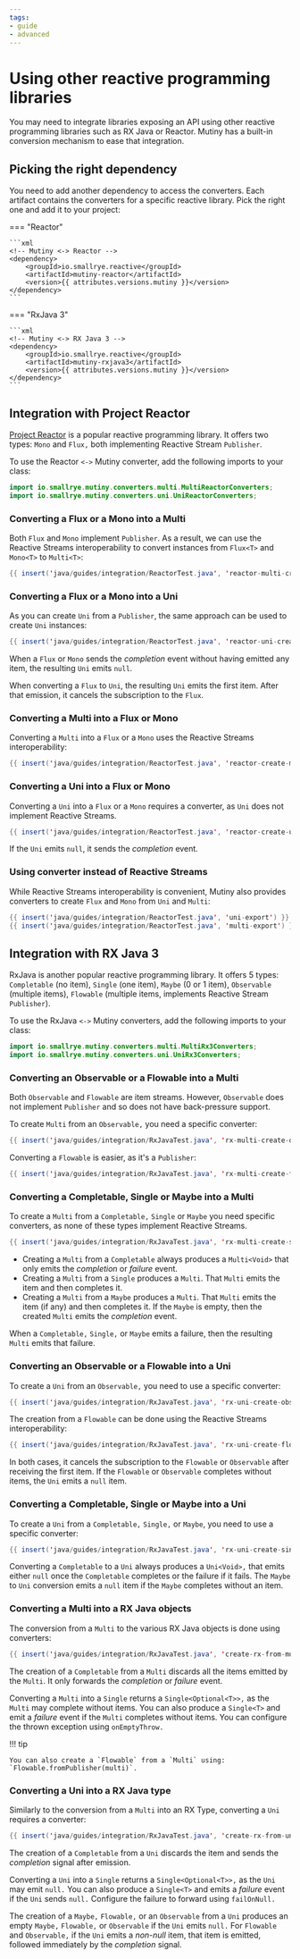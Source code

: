 ```yaml
---
tags:
- guide
- advanced
---
```


# Using other reactive programming libraries

You may need to integrate libraries exposing an API using other reactive programming libraries such as RX Java or Reactor.
Mutiny has a built-in conversion mechanism to ease that integration.

## Picking the right dependency

You need to add another dependency to access the converters.
Each artifact contains the converters for a specific reactive library.
Pick the right one and add it to your project:

=== "Reactor"

    ```xml
    <!-- Mutiny <-> Reactor -->
    <dependency>
        <groupId>io.smallrye.reactive</groupId>
        <artifactId>mutiny-reactor</artifactId>
        <version>{{ attributes.versions.mutiny }}</version>
    </dependency>
    ```

=== "RxJava 3"

    ```xml
    <!-- Mutiny <-> RX Java 3 -->
    <dependency>
        <groupId>io.smallrye.reactive</groupId>
        <artifactId>mutiny-rxjava3</artifactId>
        <version>{{ attributes.versions.mutiny }}</version>
    </dependency>
    ```

## Integration with Project Reactor

[Project Reactor](https://projectreactor.io/) is a popular reactive programming library.
It offers two types: `Mono` and `Flux,` both implementing Reactive Stream `Publisher`.

To use the Reactor `<->` Mutiny converter, add the following imports to your class:

```java
import io.smallrye.mutiny.converters.multi.MultiReactorConverters;
import io.smallrye.mutiny.converters.uni.UniReactorConverters;
```

### Converting a Flux or a Mono into a Multi

Both `Flux` and `Mono` implement `Publisher`.
As a result, we can use the Reactive Streams interoperability to convert instances from `Flux<T>` and `Mono<T>` to `Multi<T>`:

```java linenums="1"
{{ insert('java/guides/integration/ReactorTest.java', 'reactor-multi-create') }}
```

### Converting a Flux or a Mono into a Uni

As you can create `Uni` from a `Publisher`, the same approach can be used to create `Uni` instances:

```java linenums="1"
{{ insert('java/guides/integration/ReactorTest.java', 'reactor-uni-create') }}
```

When a `Flux` or `Mono` sends the _completion_ event without having emitted any item, the resulting `Uni` emits `null`.

When converting a `Flux` to `Uni`, the resulting `Uni` emits the first item.
After that emission, it cancels the subscription to the `Flux`.

### Converting a Multi into a Flux or Mono

Converting a `Multi` into a `Flux` or a `Mono` uses the Reactive Streams interoperability:

```java linenums="1"
{{ insert('java/guides/integration/ReactorTest.java', 'reactor-create-multi') }}
```

### Converting a Uni into a Flux or Mono

Converting a `Uni` into a `Flux` or a `Mono` requires a converter, as `Uni` does not implement Reactive Streams.

```java linenums="1"
{{ insert('java/guides/integration/ReactorTest.java', 'reactor-create-uni') }}
```

If the `Uni` emits `null`, it sends the _completion_ event.

### Using converter instead of Reactive Streams

While Reactive Streams interoperability is convenient, Mutiny also provides converters to create `Flux` and `Mono` from `Uni` and `Multi`:

```java linenums="1"
{{ insert('java/guides/integration/ReactorTest.java', 'uni-export') }}
{{ insert('java/guides/integration/ReactorTest.java', 'multi-export') }}
```

## Integration with RX Java 3

RxJava is another popular reactive programming library.
It offers 5 types: `Completable` (no item), `Single` (one item), `Maybe` (0 or 1 item), `Observable` (multiple items), `Flowable` (multiple items, implements Reactive Stream `Publisher`).

To use the RxJava `<->` Mutiny converters, add the following imports to your class:

```java
import io.smallrye.mutiny.converters.multi.MultiRx3Converters;
import io.smallrye.mutiny.converters.uni.UniRx3Converters;
```

### Converting an Observable or a Flowable into a Multi

Both `Observable` and `Flowable` are item streams.
However, `Observable` does not implement `Publisher` and so does not have back-pressure support.

To create `Multi` from an `Observable,` you need a specific converter:

```java linenums="1"
{{ insert('java/guides/integration/RxJavaTest.java', 'rx-multi-create-observable') }}
```

Converting a `Flowable` is easier, as it's a `Publisher`:

```java linenums="1"
{{ insert('java/guides/integration/RxJavaTest.java', 'rx-multi-create-flowable') }}
```

### Converting a Completable, Single or Maybe into a Multi

To create a `Multi` from a `Completable,` `Single` or `Maybe` you need specific converters, as none of these types implement Reactive Streams.

```java linenums="1"
{{ insert('java/guides/integration/RxJavaTest.java', 'rx-multi-create-single') }}
```

- Creating a `Multi` from a `Completable` always produces a `Multi<Void>` that only emits the _completion_ or _failure_ event.
- Creating a `Multi` from a `Single` produces a `Multi`. That `Multi` emits the item and then completes it.
- Creating a `Multi` from a `Maybe` produces a `Multi`. That `Multi`  emits the item (if any) and then completes it.
  If the `Maybe` is empty, then the created `Multi` emits the _completion_ event.

When a `Completable,` `Single,` or `Maybe` emits a failure, then the resulting `Multi` emits that failure.

### Converting an Observable or a Flowable into a Uni

To create a `Uni` from an `Observable,` you need to use a specific converter:

```java linenums="1"
{{ insert('java/guides/integration/RxJavaTest.java', 'rx-uni-create-observable') }}
```

The creation from a `Flowable` can be done using the Reactive Streams interoperability:

```java linenums="1"
{{ insert('java/guides/integration/RxJavaTest.java', 'rx-uni-create-flowable') }}
```

In both cases, it cancels the subscription to the `Flowable` or `Observable` after receiving the first item.
If the `Flowable` or `Observable` completes without items, the `Uni` emits a `null` item.

### Converting a Completable, Single or Maybe into a Uni

To create a `Uni` from a `Completable,` `Single,` or `Maybe`, you need to use a specific converter:

```java linenums="1"
{{ insert('java/guides/integration/RxJavaTest.java', 'rx-uni-create-single') }}
```

Converting a `Completable` to a `Uni` always produces a `Uni<Void>,` that emits either `null` once the `Completable` completes or the failure if it fails.
The `Maybe` to `Uni` conversion emits a `null` item if the `Maybe` completes without an item.

### Converting a Multi into a RX Java objects

The conversion from a `Multi` to the various RX Java objects is done using converters:

```java linenums="1"
{{ insert('java/guides/integration/RxJavaTest.java', 'create-rx-from-multi') }}
```

The creation of a `Completable` from a `Multi` discards all the items emitted by the `Multi`.
It only forwards the _completion_ or _failure_ event.

Converting a `Multi` into a `Single` returns a `Single<Optional<T>>,` as the `Multi` may complete without items.
You can also produce a `Single<T>` and emit a _failure_ event if the `Multi` completes without items.
You can configure the thrown exception using `onEmptyThrow.`

!!! tip

    You can also create a `Flowable` from a `Multi` using: `Flowable.fromPublisher(multi)`.

### Converting a Uni into a RX Java type

Similarly to the conversion from a `Multi` into an RX Type, converting a `Uni` requires a converter:

```java linenums="1"
{{ insert('java/guides/integration/RxJavaTest.java', 'create-rx-from-uni') }}
```

The creation of a `Completable` from a `Uni` discards the item and sends the _completion_ signal after emission.

Converting a `Uni` into a `Single` returns a `Single<Optional<T>>,` as the `Uni` may emit `null.`
You can also produce a `Single<T>` and emits a _failure_ event if the `Uni` sends `null.`
Configure the failure to forward using `failOnNull.`

The creation of a `Maybe,` `Flowable,` or an `Observable` from a `Uni` produces an empty `Maybe,` `Flowable,` or `Observable` if the `Uni` emits `null.`
For `Flowable` and `Observable,` if the `Uni` emits a _non-null_ item, that item is emitted, followed immediately by the _completion_ signal.
